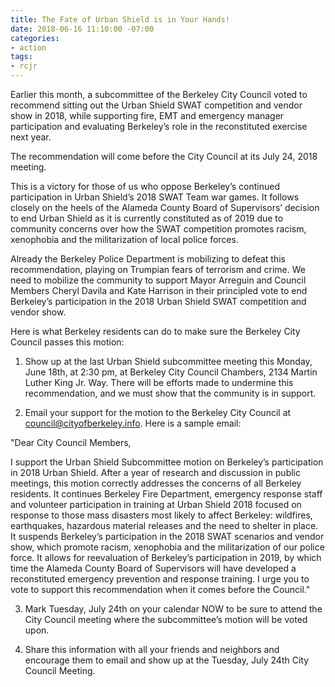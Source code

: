 ```yaml
---
title: The Fate of Urban Shield is in Your Hands!
date: 2018-06-16 11:10:00 -07:00
categories:
- action
tags:
- rcjr
---
```


Earlier this month, a subcommittee of the Berkeley City Council voted to recommend sitting out the Urban Shield SWAT competition and vendor show in 2018, while supporting fire, EMT and emergency manager participation and evaluating Berkeley’s role in the reconstituted exercise next year. 

The recommendation will come before the City Council at its July 24, 2018 meeting.

This is a victory for those of us who oppose Berkeley’s continued participation in Urban Shield’s 2018 SWAT Team war games. It follows closely on the heels of the Alameda County Board of Supervisors’ decision to end Urban Shield as it is currently constituted as of 2019 due to community concerns over how the SWAT competition promotes racism, xenophobia and the militarization of local police forces.  

Already the Berkeley Police Department is mobilizing to defeat this recommendation, playing on Trumpian fears of terrorism and crime. We need to mobilize the community to support Mayor Arreguin and Council Members Cheryl Davila and Kate Harrison in their principled vote to end Berkeley’s participation in the 2018 Urban Shield SWAT competition and vendor show. 

Here is what Berkeley residents can do to make sure the Berkeley City Council passes this motion:

1) Show up at the last Urban Shield subcommittee meeting this Monday, June 18th, at 2:30 pm, at Berkeley City Council Chambers,   2134 Martin Luther King Jr. Way.   There will be efforts made to undermine this recommendation, and we must show that the community is in support.  

2) Email your support for the motion to the Berkeley City Council at council@cityofberkeley.info. Here is a sample email:

"Dear City Council Members,

I support the Urban Shield Subcommittee motion on Berkeley’s participation in 2018 Urban Shield. After a year of research and discussion in public meetings, this motion correctly addresses the concerns of all Berkeley residents. It continues Berkeley Fire Department, emergency response staff and volunteer participation in training at Urban Shield 2018 focused on response to those mass disasters most likely to affect Berkeley: wildfires, earthquakes, hazardous material releases and the need to shelter in place. It suspends Berkeley’s participation in the 2018 SWAT scenarios and vendor show, which promote racism, xenophobia and the militarization of our police force. It allows for reevaluation of Berkeley’s participation in 2019, by which time the Alameda County Board of Supervisors will have developed a reconstituted emergency prevention and response training. I urge you to vote to support this recommendation when it comes before the Council."

3) Mark Tuesday, July 24th on your calendar NOW  to be sure to attend the City Council meeting where the subcommittee’s motion will be voted upon.

4)  Share this information with all your friends and neighbors and encourage them to email and show up at the Tuesday, July 24th City Council Meeting.